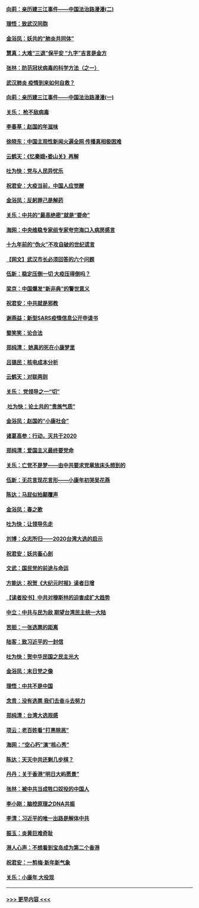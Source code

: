 #### [向莉：亲历建三江事件——中国法治路漫漫(二)](../pages/nsc993/n11829102.md?t=01302322) 
#### [理悟：致武汉同胞](../pages/nsc993/n11831522.md?t=01302322) 
#### [金浴凤：妖共的“肺炎共同体”](../pages/nsc993/n11829448.md?t=01302322) 
#### [慧真：大难“三退”保平安 “九字”吉言是金方](../pages/nsc993/n11829501.md?t=01302322) 
#### [张林：防范冠状病毒的科学方法（之一）](../pages/nsc993/n11828618.md?t=01302322) 
#### [武汉肺炎 疫情到来如何自救？](../pages/nsc993/n11827632.md?t=01302322) 
#### [向莉：亲历建三江事件——中国法治路漫漫(一)](../pages/nsc993/n11827190.md?t=01302322) 
#### [关乐： 枪不敌病毒](../pages/nsc993/n11826746.md?t=01302322) 
#### [李春草：赵国的年滋味](../pages/nsc993/n11826321.md?t=01302322) 
#### [徐晓东：中国主观性新闻火遍全网 传播真相极困难](../pages/nsc993/n11826508.md?t=01302322) 
#### [云鹤天：《忆秦娥▪娄山关》再解](../pages/nsc993/n11824682.md?t=01302322) 
#### [吐为快：党与人民异忧乐](../pages/nsc993/n11824660.md?t=01302322) 
#### [祝君安：大疫当前，中国人应觉醒](../pages/nsc993/n11821946.md?t=01302322) 
#### [金浴凤：反躬罪己是解药](../pages/nsc993/n11820280.md?t=01302322) 
#### [关乐：中共的“最高绝密”就是“要命”](../pages/nsc993/n11816946.md?t=01302322) 
#### [海网：中央维稳专家组专家夸完海口入病房感言](../pages/nsc993/n11815138.md?t=01302322) 
#### [十九年前的“伪火”不攻自破的世纪谎言](../pages/nsc993/n11813238.md?t=01302322) 
#### [【网文】武汉市长必须回答的六个问题](../pages/nsc993/n11813848.md?t=01302322) 
#### [伍新：稳定压倒一切 大疫压得倒吗？](../pages/nsc993/n11812634.md?t=01302322) 
#### [梁京：中国爆发“新非典”的警世意义](../pages/nsc993/n11812554.md?t=01302322) 
#### [祝君安：中共就是邪教](../pages/nsc993/n11812431.md?t=01302322) 
#### [谢燕益：新型SARS疫情信息公开申请书](../pages/nsc993/n11808840.md?t=01302322) 
#### [蜀笑笑：论合法](../pages/nsc993/n11808064.md?t=01302322) 
#### [郑纯清： 她真的死在小康梦里](../pages/nsc993/n11806623.md?t=01302322) 
#### [吕锡民：核电成本分析](../pages/nsc993/n11806284.md?t=01302322) 
#### [云鹤天：对联两则](../pages/nsc993/n11805957.md?t=01302322) 
#### [关乐： 党领导之一“切”](../pages/nsc993/n11804505.md?t=01302322) 
#### [ 吐为快：论土共的“贵族气质”](../pages/nsc993/n11804490.md?t=01302322) 
#### [金浴凤：赵国的“小康社会”](../pages/nsc993/n11804452.md?t=01302322) 
#### [诸葛高参：行动，灭共于2020](../pages/nsc993/n11804120.md?t=01302322) 
#### [郑纯清：爱国主义最终要党命](../pages/nsc993/n11802197.md?t=01302322) 
#### [关乐：亡党不是梦——由中共要求党章放床头想到的](../pages/nsc993/n11802156.md?t=01302322) 
#### [伍新：无花言现花言形——小康年初哭吴花燕](../pages/nsc993/n11800044.md?t=01302322) 
#### [陈达：马屁似拍颠覆声](../pages/nsc993/n11800010.md?t=01302322) 
#### [金浴凤：春之歌](../pages/nsc993/n11797687.md?t=01302322) 
#### [吐为快：让领导先走](../pages/nsc993/n11797512.md?t=01302322) 
#### [刘博：众志所归——2020台湾大选的启示](../pages/nsc993/n11796878.md?t=01302322) 
#### [祝君安：妖共畜心剖](../pages/nsc993/n11794273.md?t=01302322) 
#### [文武：国民党的前途与命运](../pages/nsc993/n11794198.md?t=01302322) 
#### [方能达：祝贺《大纪元时报》读者日增](../pages/nsc993/n11793807.md?t=01302322) 
#### [【读者投书】中共对穆斯林的迫害成扩大趋势](../pages/nsc993/n11791371.md?t=01302322) 
#### [中立：中共与民为敌 期望台湾民主统一大陆](../pages/nsc993/n11790392.md?t=01302322) 
#### [苦胆：一张选票的距离](../pages/nsc993/n11788914.md?t=01302322) 
#### [陆客：致习近平的一封信](../pages/nsc993/n11788867.md?t=01302322) 
#### [吐为快：贺中华民国之民主光大](../pages/nsc993/n11788618.md?t=01302322) 
#### [金浴凤：末日党之像](../pages/nsc993/n11787475.md?t=01302322) 
#### [理悟：中共不是中国](../pages/nsc993/n11787463.md?t=01302322) 
#### [念贲：没有选票  我们去奋斗去努力](../pages/nsc993/n11787398.md?t=01302322) 
#### [郑纯清：台湾大选观感](../pages/nsc993/n11786210.md?t=01302322) 
#### [项云：老百姓看“打黑除恶”](../pages/nsc993/n11785398.md?t=01302322) 
#### [海网：“空心朽”演“核心秀”](../pages/nsc993/n11783874.md?t=01302322) 
#### [陈达：天灭中共还剩几步棋？](../pages/nsc993/n11783719.md?t=01302322) 
#### [丹丹：关于香港“明日大屿愿景”](../pages/nsc993/n11783273.md?t=01302322) 
#### [张林：被中共当成牲口奴役的中国人](../pages/nsc993/n11782397.md?t=01302322) 
#### [李小刚：脑控原理之DNA共振](../pages/nsc993/n11780962.md?t=01302322) 
#### [李清：习近平的唯一出路是解体中共](../pages/nsc993/n11780866.md?t=01302322) 
#### [振玉：炎黄巨难奇耻](../pages/nsc993/n11779632.md?t=01302322) 
#### [港人心声：不想看到宝岛成为第二个香港](../pages/nsc993/n11778817.md?t=01302322) 
#### [祝君安：一剪梅‧新年新气象](../pages/nsc993/n11776340.md?t=01302322) 
#### [关乐：小康年 大役现](../pages/nsc993/n11774213.md?t=01302322) 

----
#### [ >>> 更早内容 <<< ](../indexes/nsc993-earlier.md)
